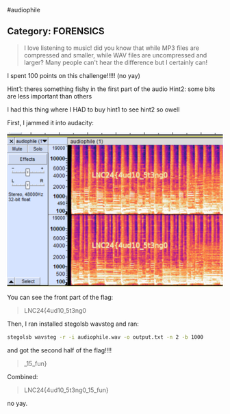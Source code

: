 #audiophile
## Category: FORENSICS

> I love listening to music! did you know that while MP3 files are compressed and smaller, while WAV files are uncompressed and larger? Many people can't hear the difference but I certainly can!

I spent 100 points on this challenge!!!!! (no yay)

Hint1: theres something fishy in the first part of the audio
Hint2: some bits are less important than others

I had this thing where I HAD to buy hint1 to see hint2 so owell

First, I jammed it into audacity:

![Audactiy](./audacity.png)

You can see the front part of the flag:
>LNC24{4ud10_5t3ng0

Then, I ran installed stegolsb wavsteg and ran:
```sh
stegolsb wavsteg -r -i audiophile.wav -o output.txt -n 2 -b 1000
```
and got the second half of the flag!!!!

>_15_fun}

Combined:
>LNC24{4ud10_5t3ng0_15_fun}

no yay.
